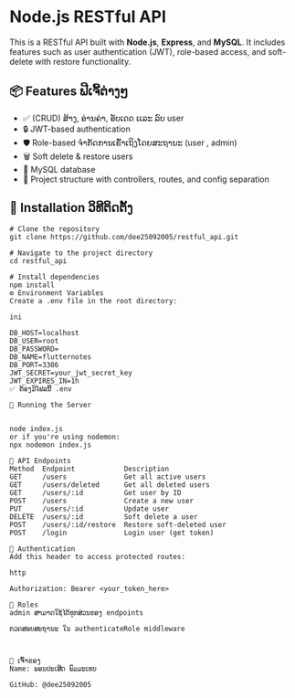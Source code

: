 # Node.js RESTful API

This is a RESTful API built with **Node.js**, **Express**, and **MySQL**. It includes features such as user authentication (JWT), role-based access, and soft-delete with restore functionality.

## 📦 Features ຟີເຈີ້ຕ່າງໆ

- ✅ (CRUD) ສ້າງ, ອ່ານຄ່າ, ອັບເດດ ເເລະ ລົບ user
- 🔒 JWT-based authentication
- 🛡️ Role-based ຈຳກັດການເຂົ້າເຖິງໂດຍສະຖານະ (user , admin)
- 🗑️ Soft delete & restore users 
- 🌱 MySQL database  
- 📁 Project structure with controllers, routes, and config separation


## 🔧 Installation ວິທີຕິດຕັ້ງ

```
# Clone the repository
git clone https://github.com/dee25092005/restful_api.git

# Navigate to the project directory
cd restful_api

# Install dependencies
npm install
⚙️ Environment Variables
Create a .env file in the root directory:

ini

DB_HOST=localhost
DB_USER=root
DB_PASSWORD=
DB_NAME=flutternotes
DB_PORT=3306
JWT_SECRET=your_jwt_secret_key
JWT_EXPIRES_IN=1h
✅ ຕ້ອງມີໄຟລນີ້ .env 

🚀 Running the Server


node index.js
or if you're using nodemon:
npx nodemon index.js

🔌 API Endpoints
Method	Endpoint	        Description
GET	    /users	            Get all active users
GET	    /users/deleted	    Get all deleted users
GET	    /users/:id	        Get user by ID
POST	/users	            Create a new user
PUT	    /users/:id	        Update user
DELETE	/users/:id	        Soft delete a user
POST	/users/:id/restore	Restore soft-deleted user
POST	/login	            Login user (get token)

🔐 Authentication
Add this header to access protected routes:

http

Authorization: Bearer <your_token_here>

👤 Roles
admin ສາມາດໃຊ້ໄດ້ທຸກສ່ວນຂອງ endpoints

ກວດສອບສະຖານະ ໃນ authenticateRole middleware



🎯 ເຈົ້າຂອງ
Name: ພອນປະເສີດ ພົມມະເທບ

GitHub: @dee25092005